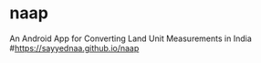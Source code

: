 # naap
An Android App for Converting Land Unit Measurements in India
#https://sayyednaa.github.io/naap
